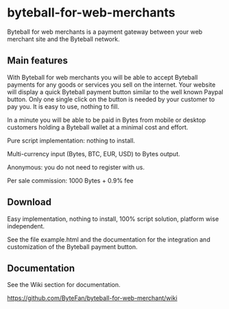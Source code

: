 # byteball-for-web-merchants
Byteball for web merchants is a payment gateway between your web merchant site and the Byteball network. 

## Main features
With Byteball for web merchants you will be able to accept Byteball payments for any goods or services you sell on the internet. Your website will display a quick Byteball payment button similar to the well known Paypal button. Only one single click on the button is needed by your customer to pay you. It is easy to use, nothing to fill.

In a minute you will be able to be paid in Bytes from mobile or desktop customers holding a Byteball wallet at a minimal cost and effort.

Pure script implementation: nothing to install.

Multi-currency input (Bytes, BTC, EUR, USD) to Bytes output.

Anonymous: you do not need to register with us.

Per sale commission: 1000 Bytes + 0.9% fee

## Download
Easy implementation, nothing to install, 100% script solution, platform wise independent.

See the file example.html and the documentation for the integration and customization of the Byteball payment button.

## Documentation
See the Wiki section for documentation.

https://github.com/ByteFan/byteball-for-web-merchant/wiki

